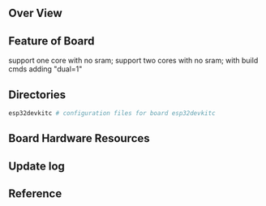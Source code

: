## Over View

## Feature of Board
support one core with no sram;
support two cores with no sram; with build cmds adding "dual=1"

## Directories

```sh
esp32devkitc # configuration files for board esp32devkitc
```

## Board Hardware Resources

## Update log

## Reference
